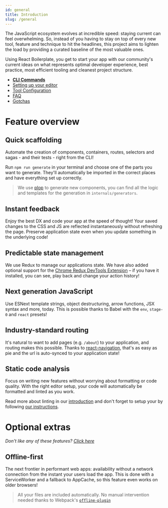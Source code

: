 ```yaml
---
id: general
title: Introduction
slug: /general
---
```


The JavaScript ecosystem evolves at incredible speed: staying current can feel
overwhelming. So, instead of you having to stay on top of every new tool,
feature and technique to hit the headlines, this project aims to lighten the
load by providing a curated baseline of the most valuable ones.

Using React Boilerplate, you get to start your app with our community's current
ideas on what represents optimal developer experience, best practice, most
efficient tooling and cleanest project structure.

- [**CLI Commands**](/docs/general/cli-commands)
- [Setting up your editor](/docs/general/editor)
- [Tool Configuration](/docs/general/files)
- [FAQ](/docs/general/faq)
- [Gotchas](/docs/general/gotchas)

# Feature overview

## Quick scaffolding

Automate the creation of components, containers, routes, selectors and sagas -
and their tests - right from the CLI!

Run `npm run generate` in your terminal and choose one of the parts you want
to generate. They'll automatically be imported in the correct places and have
everything set up correctly.

> We use [plop] to generate new components, you can find all the logic and
> templates for the generation in `internals/generators`.

[plop]: https://github.com/amwmedia/plop

## Instant feedback

Enjoy the best DX and code your app at the speed of thought! Your saved changes
to the CSS and JS are reflected instantaneously without refreshing the page.
Preserve application state even when you update something in the underlying code!

## Predictable state management

We use Redux to manage our applications state. We have also added optional
support for the [Chrome Redux DevTools Extension] – if you have it installed,
you can see, play back and change your action history!

[chrome redux devtools extension]: https://chrome.google.com/webstore/detail/redux-devtools/lmhkpmbekcpmknklioeibfkpmmfibljd

## Next generation JavaScript

Use ESNext template strings, object destructuring, arrow functions, JSX syntax
and more, today. This is possible thanks to Babel with the `env`, `stage-0`
and `react` presets!


## Industry-standard routing

It's natural to want to add pages (e.g. `/about`) to your application, and
routing makes this possible. Thanks to [react-navigation],
that's as easy as pie and the url is auto-synced to your application state!

[react-navigation]: https://reactnavigation.org/

## Static code analysis

Focus on writing new features without worrying about formatting or code quality. With the right editor setup, your code will automatically be formatted and linted as you work.

Read more about linting in our [introduction](/docs/introduction) and don't forget to setup your by following [our instructions](/docs/general/editor).

# Optional extras

_Don't like any of these features? [Click here](/docs/general/remove-plugin)_

## Offline-first

The next frontier in performant web apps: availability without a network
connection from the instant your users load the app. This is done with a
ServiceWorker and a fallback to AppCache, so this feature even works on older
browsers!

> All your files are included automatically. No manual intervention needed
> thanks to Webpack's [`offline-plugin`](https://github.com/NekR/offline-plugin)
